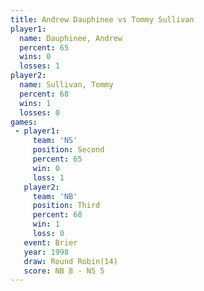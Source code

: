 ```yaml
---
title: Andrew Dauphinee vs Tommy Sullivan
player1:                 
  name: Dauphinee, Andrew
  percent: 65            
  wins: 0                
  losses: 1              
player2:                 
  name: Sullivan, Tommy  
  percent: 68            
  wins: 1                
  losses: 0              
games:
 - player1:          
     team: 'NS'      
     position: Second
     percent: 65     
     win: 0          
     loss: 1         
   player2:         
     team: 'NB'     
     position: Third
     percent: 68    
     win: 1         
     loss: 0        
   event: Brier         
   year: 1998           
   draw: Round Robin(14)
   score: NB 8 - NS 5   
---
```

